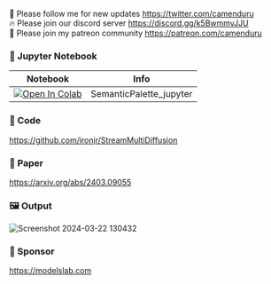 🐣 Please follow me for new updates https://twitter.com/camenduru <br />
🔥 Please join our discord server https://discord.gg/k5BwmmvJJU <br />
🥳 Please join my patreon community https://patreon.com/camenduru <br />

### 🍊 Jupyter Notebook

| Notebook | Info
| --- | --- |
[![Open In Colab](https://colab.research.google.com/assets/colab-badge.svg)](https://colab.research.google.com/github/camenduru/SemanticPalette-jupyter/blob/main/SemanticPalette_jupyter.ipynb) | SemanticPalette_jupyter

### 🧬 Code
https://github.com/ironjr/StreamMultiDiffusion

### 📄 Paper
https://arxiv.org/abs/2403.09055

### 🖼 Output
![Screenshot 2024-03-22 130432](https://github.com/camenduru/SemanticPalette-jupyter/assets/54370274/eb0446e1-63da-491e-ab98-174ab3dc2188)

### 🏢 Sponsor
https://modelslab.com
